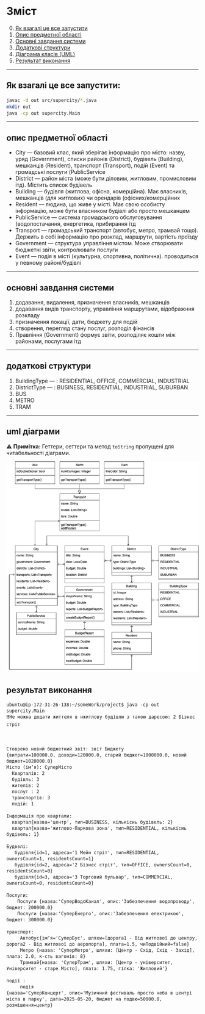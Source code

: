 # Зміст
0.  [Як взагалі це все запустити](#як-взагалі-це-все-запустити)
1.  [Опис предметної області](#опис-предметної-області)
2.  [Основні завдання системи](#основні-завдання-системи)
3.  [Додаткові структури](#додаткові-структури)
4.  [Діаграма класів (UML)](#uml-діаграми)
5.  [Результат виконання](#результат-виконання)

---


## Як взагалі це все запустити:
``` BASH
javac -d out src/supercity/*.java
mkdir out
java -cp out supercity.Main
```

---

## опис предметної області
- City — базовий клас, який зберігає інформацію про місто: назву, уряд (Government), списки районів (District), будівель (Building), мешканців (Resident), транспорт (Transport), подій (Event) та громадські послуги (PublicService
- District — район міста (може бути діловим, житловим, промисловим ітд). Містить список будівель
- Building — будівля (житлова, офісна, комерційна). Має власників, мешканців (для житлових) чи орендарів (офісних/комерційних
- Resident — людина, що живе у місті. Має свою особисту інформацію, може бути власником будівлі або просто мешканцем
- PublicService — система громадського обслуговування (водопостачання, енергетика, прибирання ітд
- Transport — громадський транспорт (автобус, метро, трамвай тощо). Держить в собі інформацію про розклад, маршрути, вартість проїзду
- Government — структура управління містом. Може створювати бюджетні звіти, контролювати послуги
- Event — подія в місті (культурна, спортивна, політична). проводиться у певному районі/будівлі

---

## основні завдання системи
1.	додавання, видалення, призначення власників, мешканців
2.	додавання видів транспорту, управління маршрутами, відображння розкладу
3.	призначення локації, дати, бюджету для подій
4.	створення, перегляд стану послуг, розподіл фінансів
5.	Правління (Government) формує звіти, розподіляє кошти між районами, послугами ітд

---

## додаткові структури
1.	BuildingType — : RESIDENTIAL, OFFICE, COMMERCIAL, INDUSTRIAL
2.	DistrictType — : BUSINESS, RESIDENTIAL, INDUSTRIAL, SUBURBAN
3.	BUS
4.  METRO
5.  TRAM

---

## uml діаграми
⚠️ **Примітка:** Геттери, сеттери та метод `toString` пропущені для читабельності діаграми.


![alt text](image-1.png)

## результат виконання
```
ubuntu@ip-172-31-26-138:~/someWork/project$ java -cp out supercity.Main
❗️❗️Не можна додати життеля в нжитлову будівлю з такою даресою: 2 Бізнес стріт



Стоврено новий бюджетний звіт: звіт Бюджету 
{витрати=100000.0, доходи=120000.0, старий бюджет=1000000.0, новий бюджет=1020000.0}
Місто (імʼя): СуперМісто
  Кварталів: 2
  будівль: 3
  жителів: 2
  послуг : 2
  транспортів: 3
  подій: 1

Інформація про квартали:
  квартал{назва='центр', тип=BUSINESS, кількісиь будівель: 2}
  квартал{назва='житлово-Паркова зона', тип=RESIDENTIAL, кількісиь будівель: 1}

Будввлі:
   будівля{id=1, адреса='1 Мейн стріт', тип=RESIDENTIAL, ownersCount=1, residentsCount=1}
   будівля{id=2, адреса='2 Бізнес стріт', тип=OFFICE, ownersCount=0, residentsCount=0}
   будівля{id=3, адреса='3 Торговий бульвар', тип=COMMERCIAL, ownersCount=0, residentsCount=0}

Послуги:
    Послуги {назва:'СуперВодоКанал', опис:'Забезпечення водопроводу', бюджет: 200000.0}
    Послуги {назва:'СуперЕнерго', опис:'Забезпечення електрикою', бюджет: 300000.0}

транспорт:
     Автобус{імʼя='СуперБус', шляхи=[дорога1 - Від житлової до центру, дорога2 - Від житлової до аеропорта], плата=1.5, чиПодвійний=false}
     Метро {назва: 'СуперМетро', шляхи: [Центр - Схід, Схід - Захід], плата: 2.0, к-сть вагонів: 8}
     Трамвай{назва: 'СуперТрам', шляхи: [Центр - університет, Університет - старе Місто], плата: 1.75, гілка: 'Житловий'}

події :
     подія
{назва='СуперКонцерт', опис='Музичний фестиваль просто неба в центрі міста в парку', дата=2025-05-20, бюджет на подвю=50000.0, розмішення=центр}
```

